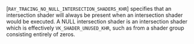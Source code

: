 [`RAY_TRACING_NO_NULL_INTERSECTION_SHADERS_KHR`]
specifies that an intersection shader will always be present when an
intersection shader would be executed.
A NULL intersection shader is an intersection shader which is
effectively `VK_SHADER_UNUSED_KHR`, such as from a shader group
consisting entirely of zeros.